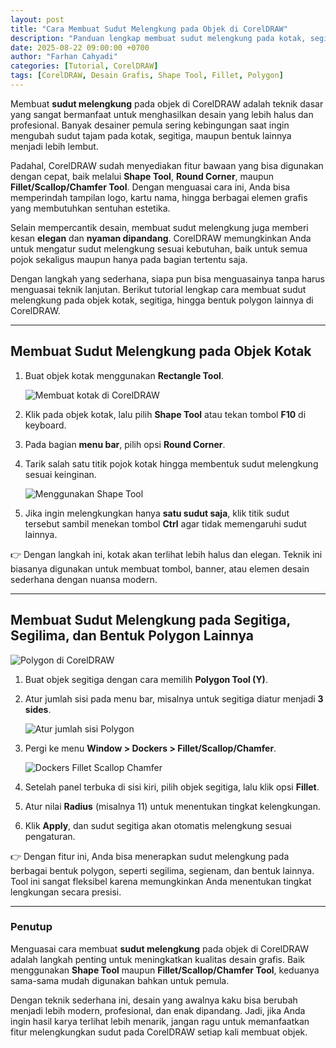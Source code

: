 ```yaml
---
layout: post
title: "Cara Membuat Sudut Melengkung pada Objek di CorelDRAW"
description: "Panduan lengkap membuat sudut melengkung pada kotak, segitiga, dan bentuk polygon di CorelDRAW menggunakan Shape Tool dan Fillet/Scallop/Chamfer Tool."
date: 2025-08-22 09:00:00 +0700
author: "Farhan Cahyadi"
categories: [Tutorial, CorelDRAW]
tags: [CorelDRAW, Desain Grafis, Shape Tool, Fillet, Polygon]
---
```


Membuat **sudut melengkung** pada objek di CorelDRAW adalah teknik dasar yang sangat bermanfaat untuk menghasilkan desain yang lebih halus dan profesional. Banyak desainer pemula sering kebingungan saat ingin mengubah sudut tajam pada kotak, segitiga, maupun bentuk lainnya menjadi lebih lembut.  

Padahal, CorelDRAW sudah menyediakan fitur bawaan yang bisa digunakan dengan cepat, baik melalui **Shape Tool**, **Round Corner**, maupun **Fillet/Scallop/Chamfer Tool**. Dengan menguasai cara ini, Anda bisa memperindah tampilan logo, kartu nama, hingga berbagai elemen grafis yang membutuhkan sentuhan estetika.  

Selain mempercantik desain, membuat sudut melengkung juga memberi kesan **elegan** dan **nyaman dipandang**. CorelDRAW memungkinkan Anda untuk mengatur sudut melengkung sesuai kebutuhan, baik untuk semua pojok sekaligus maupun hanya pada bagian tertentu saja.  

Dengan langkah yang sederhana, siapa pun bisa menguasainya tanpa harus menguasai teknik lanjutan. Berikut tutorial lengkap cara membuat sudut melengkung pada objek kotak, segitiga, hingga bentuk polygon lainnya di CorelDRAW.  

---

## Membuat Sudut Melengkung pada Objek Kotak  

1. Buat objek kotak menggunakan **Rectangle Tool**.  

   ![Membuat kotak di CorelDRAW](https://blogger.googleusercontent.com/img/a/AVvXsEgiQICHHFZ3uQCRCxPvia4ZKyoZziC3ebCiuQTpxAXTWjgnW5-WzFeopjPYCE2wo6Ef581hBC3GiQgIM8JTSjiNWb0wdeH-vu1IBIuE0fuHM8cxLFRzsDQeWfydCuWzIwE3P2uYQl9p9ByG2H_NOHdcpX_CXt7j2-wyb71mzmiuYaIHLBaotC10r1mbxUU3)  

2. Klik pada objek kotak, lalu pilih **Shape Tool** atau tekan tombol **F10** di keyboard.  
3. Pada bagian **menu bar**, pilih opsi **Round Corner**.  
4. Tarik salah satu titik pojok kotak hingga membentuk sudut melengkung sesuai keinginan.  

   ![Menggunakan Shape Tool](https://blogger.googleusercontent.com/img/a/AVvXsEhs9htERt29t-ouVonuvAl8vwsZnn9DY601izocWX6t5vJSL98K5uTe3IorVVQShEbtzUUMIDeckG0kyNVBhiH-_nEPvtCNErtB6B91qChMhtdq9OGmyM7TYf3Zpbf-nhXhYCEr3r_uomxgDN3Vfd2-jHPfVsOM5VIfqFpAIqH3wTQHdWCM5Ba_PIypEnrX)  

5. Jika ingin melengkungkan hanya **satu sudut saja**, klik titik sudut tersebut sambil menekan tombol **Ctrl** agar tidak memengaruhi sudut lainnya.  

👉 Dengan langkah ini, kotak akan terlihat lebih halus dan elegan. Teknik ini biasanya digunakan untuk membuat tombol, banner, atau elemen desain sederhana dengan nuansa modern.  

---

## Membuat Sudut Melengkung pada Segitiga, Segilima, dan Bentuk Polygon Lainnya  

![Polygon di CorelDRAW](https://blogger.googleusercontent.com/img/a/AVvXsEhIJ0zKqNs5u20RZyXAHLapxflC6KcAMLan-84xYeDhRh8WiPXRPy4BEdKRcyymqXLZ5FaIgKKGJrBLBn5veeiNlmXBDn4EQsF-fMa8cJg9WHJ6mCbD8lk4prEovn0OHSLx5ue1z0Mh5rwG9oR1-cTPrvyruf4xD3Tmu-aWsGUreob0890HS0glQ7q8aRM7)  

1. Buat objek segitiga dengan cara memilih **Polygon Tool (Y)**.  
2. Atur jumlah sisi pada menu bar, misalnya untuk segitiga diatur menjadi **3 sides**.  

   ![Atur jumlah sisi Polygon](https://blogger.googleusercontent.com/img/a/AVvXsEg3MyAHPkLWnfXKwFCIGpjX94dOzphmKwwyKBIcljbZIaZEE4qP0x7XjIeTtwVzKJ9-XsE85LyMiox-PE7AsGnd-XFmQ-wn64XXRXzBR7VCTvK3QXQuLkMSNt0LnUnmUD2ChPd9KJYB0_Za3Wkcy87IpWv92nRZE_V1qPcrZshLItATFOLnsbBv_ViejOCm)  

3. Pergi ke menu **Window > Dockers > Fillet/Scallop/Chamfer**.  

   ![Dockers Fillet Scallop Chamfer](https://blogger.googleusercontent.com/img/a/AVvXsEiFSLFCsoyjbznrPMT1HPWbNE04NAnjOxz2OXftTYU0GSsZtKmDr_BLeemr3fsKpyI7RXr2c_Jt-GsqiUDxIVxtTnw29PLLfmFvPYkinniGYVrNUJOmaBgzGEJ4qkokf609BbRA13YcRWzhGAP2-oHanlH2ELuuHIr-sexEavQn9iyOSpiVrc-jU0UO6NRS)  

4. Setelah panel terbuka di sisi kiri, pilih objek segitiga, lalu klik opsi **Fillet**.  
5. Atur nilai **Radius** (misalnya 11) untuk menentukan tingkat kelengkungan.  
6. Klik **Apply**, dan sudut segitiga akan otomatis melengkung sesuai pengaturan.  

👉 Dengan fitur ini, Anda bisa menerapkan sudut melengkung pada berbagai bentuk polygon, seperti segilima, segienam, dan bentuk lainnya. Tool ini sangat fleksibel karena memungkinkan Anda menentukan tingkat lengkungan secara presisi.  

---

### Penutup  

Menguasai cara membuat **sudut melengkung** pada objek di CorelDRAW adalah langkah penting untuk meningkatkan kualitas desain grafis. Baik menggunakan **Shape Tool** maupun **Fillet/Scallop/Chamfer Tool**, keduanya sama-sama mudah digunakan bahkan untuk pemula.  

Dengan teknik sederhana ini, desain yang awalnya kaku bisa berubah menjadi lebih modern, profesional, dan enak dipandang. Jadi, jika Anda ingin hasil karya terlihat lebih menarik, jangan ragu untuk memanfaatkan fitur melengkungkan sudut pada CorelDRAW setiap kali membuat objek.  
